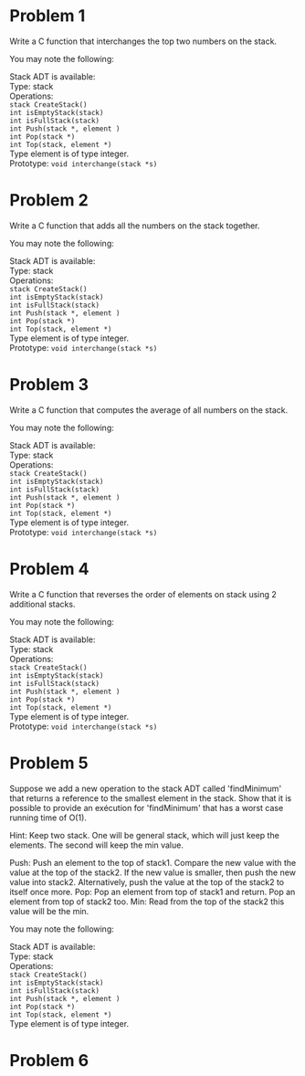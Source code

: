 # Problem 1

Write a C function that interchanges the top two numbers on the stack. 

You may note the following:

Stack ADT is available:  
Type: stack   
Operations:   
`stack CreateStack()`  
`int isEmptyStack(stack)`  
`int isFullStack(stack)`  
`int Push(stack *, element )`  
`int Pop(stack *)`  
`int Top(stack, element *)`  
Type element is of type integer.  
Prototype: `void interchange(stack *s)`

# Problem 2

Write a C function that adds all the numbers on the stack together.

You may note the following:

Stack ADT is available:  
Type: stack  
Operations:   
`stack CreateStack()`  
`int isEmptyStack(stack)`  
`int isFullStack(stack)`  
`int Push(stack *, element )`  
`int Pop(stack *)`  
`int Top(stack, element *)`  
Type element is of type integer.  
Prototype: `void interchange(stack *s)`

# Problem 3

Write a C function that computes the average of all numbers on the stack.

You may note the following:

Stack ADT is available:  
Type: stack   
Operations:   
`stack CreateStack()`  
`int isEmptyStack(stack)`  
`int isFullStack(stack)`  
`int Push(stack *, element )`  
`int Pop(stack *)`  
`int Top(stack, element *)`  
Type element is of type integer.  
Prototype: `void interchange(stack *s)`

# Problem 4

Write a C function that reverses the order of elements on stack using 2 additional stacks.

You may note the following:

Stack ADT is available:  
Type: stack   
Operations:   
`stack CreateStack()`  
`int isEmptyStack(stack)`  
`int isFullStack(stack)`  
`int Push(stack *, element )`  
`int Pop(stack *)`  
`int Top(stack, element *)`  
Type element is of type integer.  
Prototype: `void interchange(stack *s)`

# Problem 5

Suppose we add a new operation to the stack ADT called 'findMinimum' that returns a reference to the smallest element in the stack. Show that it is possible to provide an exécution for 'findMinimum' that has a worst case running time of O(1).

Hint: Keep two stack. One will be general stack, which will just keep the elements. The second will keep the min value.

Push: Push an element to the top of stack1. Compare the new value with the value at the top of the stack2. If the new value is smaller, then push the new value into stack2. Alternatively, push the value at the top of the stack2 to itself once more.
Pop: Pop an element from top of stack1 and return. Pop an element from top of stack2 too.
Min: Read from the top of the stack2 this value will be the min.

You may note the following:

Stack ADT is available:  
Type: stack   
Operations:   
`stack CreateStack()`  
`int isEmptyStack(stack)`  
`int isFullStack(stack)`  
`int Push(stack *, element )`  
`int Pop(stack *)`  
`int Top(stack, element *)`  
Type element is of type integer.

# Problem 6

